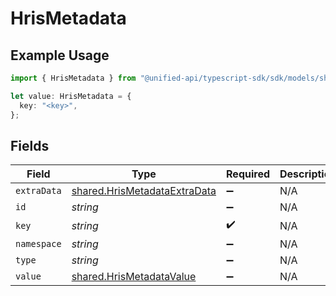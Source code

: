 # HrisMetadata

## Example Usage

```typescript
import { HrisMetadata } from "@unified-api/typescript-sdk/sdk/models/shared";

let value: HrisMetadata = {
  key: "<key>",
};
```

## Fields

| Field                                                                               | Type                                                                                | Required                                                                            | Description                                                                         |
| ----------------------------------------------------------------------------------- | ----------------------------------------------------------------------------------- | ----------------------------------------------------------------------------------- | ----------------------------------------------------------------------------------- |
| `extraData`                                                                         | [shared.HrisMetadataExtraData](../../../sdk/models/shared/hrismetadataextradata.md) | :heavy_minus_sign:                                                                  | N/A                                                                                 |
| `id`                                                                                | *string*                                                                            | :heavy_minus_sign:                                                                  | N/A                                                                                 |
| `key`                                                                               | *string*                                                                            | :heavy_check_mark:                                                                  | N/A                                                                                 |
| `namespace`                                                                         | *string*                                                                            | :heavy_minus_sign:                                                                  | N/A                                                                                 |
| `type`                                                                              | *string*                                                                            | :heavy_minus_sign:                                                                  | N/A                                                                                 |
| `value`                                                                             | [shared.HrisMetadataValue](../../../sdk/models/shared/hrismetadatavalue.md)         | :heavy_minus_sign:                                                                  | N/A                                                                                 |